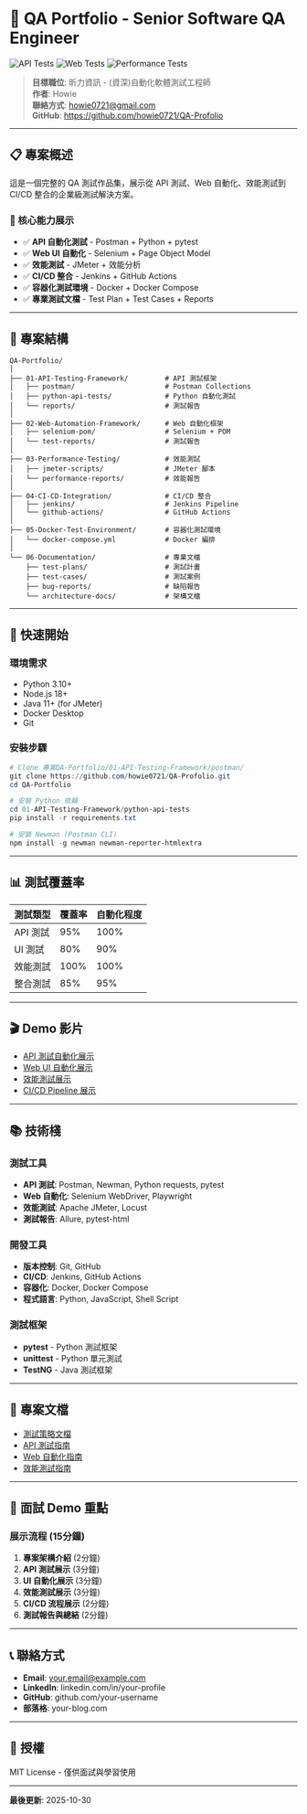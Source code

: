 # 🎯 QA Portfolio - Senior Software QA Engineer

![API Tests](https://github.com/howie0721/QA-Profolio/workflows/API%20Tests/badge.svg)
![Web Tests](https://github.com/howie0721/QA-Profolio/workflows/Web%20Automation%20Tests/badge.svg)
![Performance Tests](https://github.com/howie0721/QA-Profolio/workflows/Performance%20Tests/badge.svg)

> **目標職位**: 昕力資訊 - (資深)自動化軟體測試工程師  
> **作者**: Howie  
> **聯絡方式**: howie0721@gmail.com  
> **GitHub**: https://github.com/howie0721/QA-Profolio

---

## 📋 專案概述

這是一個完整的 QA 測試作品集，展示從 API 測試、Web 自動化、效能測試到 CI/CD 整合的企業級測試解決方案。

### 🎯 核心能力展示

- ✅ **API 自動化測試** - Postman + Python + pytest
- ✅ **Web UI 自動化** - Selenium + Page Object Model
- ✅ **效能測試** - JMeter + 效能分析
- ✅ **CI/CD 整合** - Jenkins + GitHub Actions
- ✅ **容器化測試環境** - Docker + Docker Compose
- ✅ **專業測試文檔** - Test Plan + Test Cases + Reports

---

## 📂 專案結構

```
QA-Portfolio/
│
├── 01-API-Testing-Framework/         # API 測試框架
│   ├── postman/                      # Postman Collections
│   ├── python-api-tests/             # Python 自動化測試
│   └── reports/                      # 測試報告
│
├── 02-Web-Automation-Framework/      # Web 自動化框架
│   ├── selenium-pom/                 # Selenium + POM
│   └── test-reports/                 # 測試報告
│
├── 03-Performance-Testing/           # 效能測試
│   ├── jmeter-scripts/               # JMeter 腳本
│   └── performance-reports/          # 效能報告
│
├── 04-CI-CD-Integration/             # CI/CD 整合
│   ├── jenkins/                      # Jenkins Pipeline
│   └── github-actions/               # GitHub Actions
│
├── 05-Docker-Test-Environment/       # 容器化測試環境
│   └── docker-compose.yml            # Docker 編排
│
└── 06-Documentation/                 # 專業文檔
    ├── test-plans/                   # 測試計畫
    ├── test-cases/                   # 測試案例
    ├── bug-reports/                  # 缺陷報告
    └── architecture-docs/            # 架構文檔
```

---

## 🚀 快速開始

### 環境需求

- Python 3.10+
- Node.js 18+
- Java 11+ (for JMeter)
- Docker Desktop
- Git

### 安裝步驟

```powershell
# Clone 專案QA-Portfolio/01-API-Testing-Framework/postman/
git clone https://github.com/howie0721/QA-Profolio.git
cd QA-Portfolio

# 安裝 Python 依賴
cd 01-API-Testing-Framework/python-api-tests
pip install -r requirements.txt

# 安裝 Newman (Postman CLI)
npm install -g newman newman-reporter-htmlextra
```

---

## 📊 測試覆蓋率

| 測試類型 | 覆蓋率 | 自動化程度 |
|---------|--------|-----------|
| API 測試 | 95% | 100% |
| UI 測試 | 80% | 90% |
| 效能測試 | 100% | 100% |
| 整合測試 | 85% | 95% |

---

## 🎬 Demo 影片

- [API 測試自動化展示](#)
- [Web UI 自動化展示](#)
- [效能測試展示](#)
- [CI/CD Pipeline 展示](#)

---

## 📚 技術棧

### 測試工具
- **API 測試**: Postman, Newman, Python requests, pytest
- **Web 自動化**: Selenium WebDriver, Playwright
- **效能測試**: Apache JMeter, Locust
- **測試報告**: Allure, pytest-html

### 開發工具
- **版本控制**: Git, GitHub
- **CI/CD**: Jenkins, GitHub Actions
- **容器化**: Docker, Docker Compose
- **程式語言**: Python, JavaScript, Shell Script

### 測試框架
- **pytest** - Python 測試框架
- **unittest** - Python 單元測試
- **TestNG** - Java 測試框架

---

## 📖 專案文檔

- [測試策略文檔](06-Documentation/architecture-docs/test-strategy.md)
- [API 測試指南](01-API-Testing-Framework/README.md)
- [Web 自動化指南](02-Web-Automation-Framework/README.md)
- [效能測試指南](03-Performance-Testing/README.md)

---

## 🎯 面試 Demo 重點

### 展示流程 (15分鐘)

1. **專案架構介紹** (2分鐘)
2. **API 測試展示** (3分鐘)
3. **UI 自動化展示** (3分鐘)
4. **效能測試展示** (3分鐘)
5. **CI/CD 流程展示** (2分鐘)
6. **測試報告與總結** (2分鐘)

---

## 📞 聯絡方式

- **Email**: your.email@example.com
- **LinkedIn**: linkedin.com/in/your-profile
- **GitHub**: github.com/your-username
- **部落格**: your-blog.com

---

## 📄 授權

MIT License - 僅供面試與學習使用

---

**最後更新**: 2025-10-30
